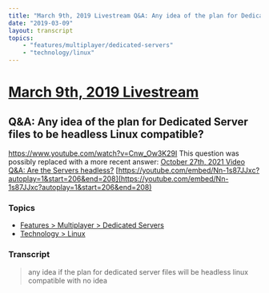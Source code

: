 ```yaml
---
title: "March 9th, 2019 Livestream Q&A: Any idea of the plan for Dedicated Server files to be headless Linux compatible?"
date: "2019-03-09"
layout: transcript
topics:
    - "features/multiplayer/dedicated-servers"
    - "technology/linux"
---
```

# [March 9th, 2019 Livestream](../2019-03-09.md)
## Q&A: Any idea of the plan for Dedicated Server files to be headless Linux compatible?
https://www.youtube.com/watch?v=Cnw_Ow3K29I
This question was possibly replaced with a more recent answer: [October 27th, 2021 Video Q&A: Are the Servers headless?](./yt-Nn-1s87JJxc,206.13926666666666,207.87433333333334.md) [https://youtube.com/embed/Nn-1s87JJxc?autoplay=1&start=206&end=208](https://youtube.com/embed/Nn-1s87JJxc?autoplay=1&start=206&end=208)


### Topics
* [Features > Multiplayer > Dedicated Servers](../topics/features/multiplayer/dedicated-servers.md)
* [Technology > Linux](../topics/technology/linux.md)

### Transcript

> any idea if the plan for dedicated server files will be headless linux compatible with no idea
